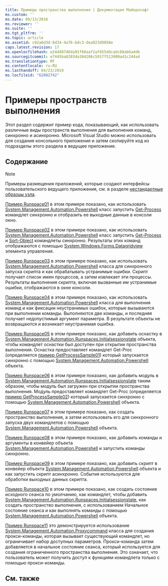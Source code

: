 ```yaml
---
title: Примеры пространства выполнения | Документация Майкрософт
ms.custom: ''
ms.date: 09/13/2016
ms.reviewer: ''
ms.suite: ''
ms.tgt_pltfrm: ''
ms.topic: article
ms.assetid: c92a6d3d-8d34-4a76-bdc3-dea923d9858e
caps.latest.revision: 17
ms.openlocfilehash: e24d40746da91f60aaf2af655ddcadc88ab6a4db
ms.sourcegitcommit: e7445ba8203da304286c591ff513900ad1c244a4
ms.translationtype: MT
ms.contentlocale: ru-RU
ms.lasthandoff: 04/23/2019
ms.locfileid: "62082742"
---
```

# <a name="runspace-samples"></a>Примеры пространств выполнения

Этот раздел содержит пример кода, показывающий, как использовать различные виды пространств выполнения для выполнения команд, синхронно и асинхронно. Microsoft Visual Studio можно использовать для создания консольного приложения и затем скопируйте код из подразделы этого раздела в ведущее приложение.

## <a name="in-this-section"></a>Содержание

> [!NOTE]
> Примеры размещения приложений, которые создают интерфейсы пользовательского ведущего приложения, см. в разделе [нестандартные образцы узла](./custom-host-samples.md).

 [Пример Runspace01](./runspace01-sample.md) в этом примере показано, как использовать [System.Management.Automation.Powershell](/dotnet/api/system.management.automation.powershell) класс запустить [Get-Process](/powershell/module/Microsoft.PowerShell.Management/Get-Process) командлет синхронно и отобразить ее выходные данные в консоли окно.

 [Пример Runspace02](./runspace02-sample.md) в этом примере показано, как использовать [System.Management.Automation.Powershell](/dotnet/api/system.management.automation.powershell) класс запустить [Get-Process](/powershell/module/Microsoft.PowerShell.Management/Get-Process) и [Sort-Object](/powershell/module/Microsoft.PowerShell.Utility/Sort-Object) командлеты синхронно. Результаты этих команд отображаются с помощью [System.Windows.Forms.Datagridview](/dotnet/api/System.Windows.Forms.DataGridView) элемента управления.

 [Пример Runspace03](./runspace03-sample.md) в этом примере показано, как использовать [System.Management.Automation.Powershell](/dotnet/api/system.management.automation.powershell) класса для синхронного запуска скрипта и как обрабатывать устранимые ошибки. Скрипт получает список имен процессов, а затем извлекает эти процессы. Результаты выполнения скрипта, включая вызванные им устранимые ошибки, отображаются в окне консоли.

 [Пример Runspace04](./runspace04-sample.md) в этом примере показано, как использовать [System.Management.Automation.Powershell](/dotnet/api/system.management.automation.powershell) класса для выполнения команд и как фиксации неустранимых ошибок, которые вызываются при выполнении команды. Выполняются две команды, и последняя получает недопустимый аргумент параметра. В результате объекты не возвращаются и возникает неустранимая ошибка.

 [Пример Runspace05](./runspace05-sample.md) в этом примере показано, как добавить оснастку в [System.Management.Automation.Runspaces.Initialsessionstate](/dotnet/api/System.Management.Automation.Runspaces.InitialSessionState) объекта, чтобы командлет оснастки был доступен при открытии пространства выполнения. Оснастка предоставляет командлет Get-Proc (определяется [пример GetProcessSample01](../cmdlet/getprocesssample01-sample.md)) который запускается синхронно с помощью [System.Management.Automation.Powershell](/dotnet/api/system.management.automation.powershell) объекта.

 [Пример Runspace06](./runspace06-sample.md) в этом примере показано, как добавить модуль в [System.Management.Automation.Runspaces.Initialsessionstate](/dotnet/api/System.Management.Automation.Runspaces.InitialSessionState) таким образом, чтобы модуль был загружен при открытии пространства выполнения. Модуль предоставляет командлет Get-Proc (определяется [пример GetProcessSample02](../cmdlet/getprocesssample02-sample.md)) который запускается синхронно с помощью [System.Management.Automation.Powershell](/dotnet/api/system.management.automation.powershell) объекта.

 [Пример Runspace07](./runspace07-sample.md) в этом примере показано, как создать пространство выполнения, а затем использовать его для синхронного запуска двух командлетов с помощью [System.Management.Automation.Powershell](/dotnet/api/system.management.automation.powershell) объекта.

 [Пример Runspace08](./runspace08-sample.md) в этом примере показано, как добавить команды и аргументы в конвейер объекта [System.Management.Automation.Powershell](/dotnet/api/system.management.automation.powershell) и запустить команды синхронно.

 [Пример Runspace09](./runspace09-sample.md) в этом примере показано, как добавить скрипт в конвейер объекта [System.Management.Automation.Powershell](/dotnet/api/system.management.automation.powershell) объекта и как запустить скрипт асинхронно. События используются для обработки выходных данных скрипта.

 [Пример Runspace10](./runspace10-sample.md) в этом примере показано, как создать состояние исходного сеанса по умолчанию, как командлет, чтобы добавить [System.Management.Automation.Runspaces.Initialsessionstate](/dotnet/api/System.Management.Automation.Runspaces.InitialSessionState), как создать пространство выполнения, с использованием Начальное состояние сеанса и как выполнять команды с помощью [System.Management.Automation.Powershell](/dotnet/api/system.management.automation.powershell) объекта.

 [Пример Runspace11](./runspace11-sample.md) это демонстрируется использование [System.Management.Automation.Proxycommand](/dotnet/api/System.Management.Automation.ProxyCommand) класса для создания прокси-команды, которая вызывает существующий командлет, но ограничивает набор доступных параметров. Прокси-команда затем добавляется в начальное состояние сеанса, который используется для создания ограниченного пространства выполнения. Это означает, что пользователь может получить доступ к функциям командлета только с помощью прокси-команды.

## <a name="see-also"></a>См. также

